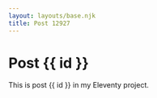 ```yaml
---
layout: layouts/base.njk
title: Post 12927
---
```


# Post {{ id }}

This is post {{ id }} in my Eleventy project.
